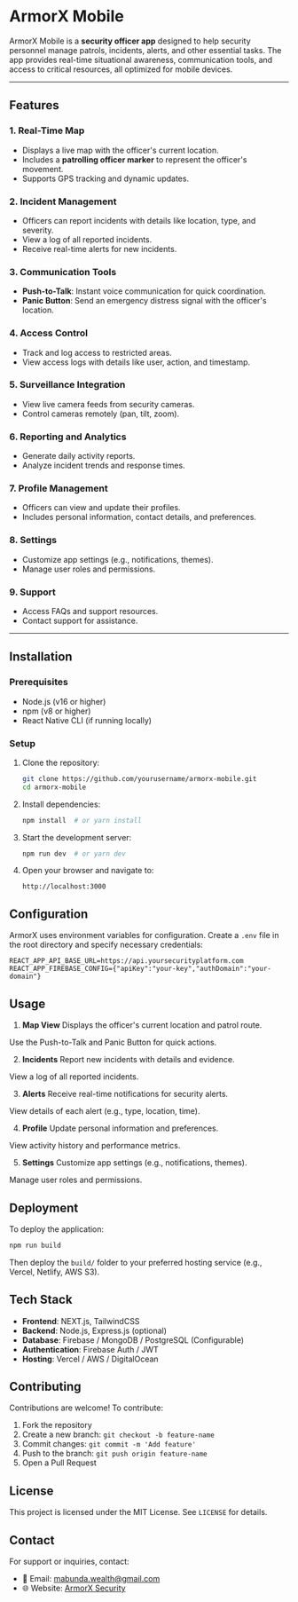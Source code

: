 # ArmorX Mobile

ArmorX Mobile is a **security officer app** designed to help security personnel manage patrols, incidents, alerts, and other essential tasks. The app provides real-time situational awareness, communication tools, and access to critical resources, all optimized for mobile devices.

---

## Features

### 1. **Real-Time Map**
- Displays a live map with the officer's current location.
- Includes a **patrolling officer marker** to represent the officer's movement.
- Supports GPS tracking and dynamic updates.

### 2. **Incident Management**
- Officers can report incidents with details like location, type, and severity.
- View a log of all reported incidents.
- Receive real-time alerts for new incidents.

### 3. **Communication Tools**
- **Push-to-Talk**: Instant voice communication for quick coordination.
- **Panic Button**: Send an emergency distress signal with the officer's location.

### 4. **Access Control**
- Track and log access to restricted areas.
- View access logs with details like user, action, and timestamp.

### 5. **Surveillance Integration**
- View live camera feeds from security cameras.
- Control cameras remotely (pan, tilt, zoom).

### 6. **Reporting and Analytics**
- Generate daily activity reports.
- Analyze incident trends and response times.

### 7. **Profile Management**
- Officers can view and update their profiles.
- Includes personal information, contact details, and preferences.

### 8. **Settings**
- Customize app settings (e.g., notifications, themes).
- Manage user roles and permissions.

### 9. **Support**
- Access FAQs and support resources.
- Contact support for assistance.

---

## Installation

### Prerequisites
- Node.js (v16 or higher)
- npm (v8 or higher)
- React Native CLI (if running locally)

### Setup
1. Clone the repository:
   ```sh
   git clone https://github.com/yourusername/armorx-mobile.git
   cd armorx-mobile
   ```
2. Install dependencies:
   ```sh
   npm install  # or yarn install
   ```
3. Start the development server:
   ```sh
   npm run dev  # or yarn dev
   ```
4. Open your browser and navigate to:
   ```
   http://localhost:3000
   ```

## Configuration
ArmorX uses environment variables for configuration. Create a `.env` file in the root directory and specify necessary credentials:
```env
REACT_APP_API_BASE_URL=https://api.yoursecurityplatform.com
REACT_APP_FIREBASE_CONFIG={"apiKey":"your-key","authDomain":"your-domain"}
```

## Usage
1. **Map View**
Displays the officer's current location and patrol route.

Use the Push-to-Talk and Panic Button for quick actions.

2. **Incidents**
Report new incidents with details and evidence.

View a log of all reported incidents.

3. **Alerts**
Receive real-time notifications for security alerts.

View details of each alert (e.g., type, location, time).

4. **Profile**
Update personal information and preferences.

View activity history and performance metrics.

5. **Settings**
Customize app settings (e.g., notifications, themes).

Manage user roles and permissions.

## Deployment
To deploy the application:
```sh
npm run build
```
Then deploy the `build/` folder to your preferred hosting service (e.g., Vercel, Netlify, AWS S3).

## Tech Stack
- **Frontend**: NEXT.js, TailwindCSS
- **Backend**: Node.js, Express.js (optional)
- **Database**: Firebase / MongoDB / PostgreSQL (Configurable)
- **Authentication**: Firebase Auth / JWT
- **Hosting**: Vercel / AWS / DigitalOcean

## Contributing
Contributions are welcome! To contribute:
1. Fork the repository
2. Create a new branch: `git checkout -b feature-name`
3. Commit changes: `git commit -m 'Add feature'`
4. Push to the branch: `git push origin feature-name`
5. Open a Pull Request

## License
This project is licensed under the MIT License. See `LICENSE` for details.

## Contact
For support or inquiries, contact:
- 📧 Email: mabunda.wealth@gmail.com
- 🌐 Website: [ArmorX Security](https://armorx.com)